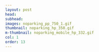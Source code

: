 ```yaml
---
layout: post
head: 
subhead: 
images: noparking_pp_750_1.gif
thumbnail: noparking_hp_350.gif
m-thumbnail: noparking_mobile_hp_332.gif
col: 1
order: 13
---
```

